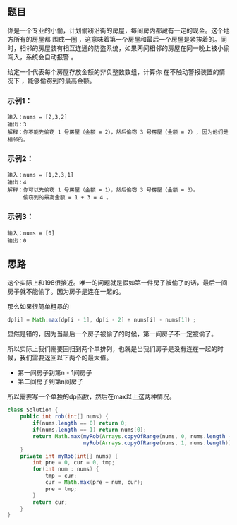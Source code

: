 ## 题目

你是一个专业的小偷，计划偷窃沿街的房屋，每间房内都藏有一定的现金。这个地方所有的房屋都 围成一圈 ，这意味着第一个房屋和最后一个房屋是紧挨着的。同时，相邻的房屋装有相互连通的防盗系统，如果两间相邻的房屋在同一晚上被小偷闯入，系统会自动报警 。

给定一个代表每个房屋存放金额的非负整数数组，计算你 在不触动警报装置的情况下 ，能够偷窃到的最高金额。

### 示例1：

```
输入：nums = [2,3,2]
输出：3
解释：你不能先偷窃 1 号房屋（金额 = 2），然后偷窃 3 号房屋（金额 = 2）, 因为他们是相邻的。
```

### 示例2：

```
输入：nums = [1,2,3,1]
输出：4
解释：你可以先偷窃 1 号房屋（金额 = 1），然后偷窃 3 号房屋（金额 = 3）。
     偷窃到的最高金额 = 1 + 3 = 4 。
```

### 示例3：

```
输入：nums = [0]
输出：0
```

## 思路

这个实际上和198很接近。唯一的问题就是假如第一件房子被偷了的话，最后一间房子就不能偷了。因为房子是连在一起的。

那么如果很简单粗暴的

```java
dp[i] = Math.max(dp[i - 1], dp[i - 2] + nums[i] - nums[1]）;
```

显然是错的，因为当最后一个房子被偷了的时候，第一间房子不一定被偷了。

所以实际上我们需要回归到两个单排列，也就是当我们房子是没有连在一起的时候，我们需要返回以下两个的最大值。

* 第一间房子到第n - 1间房子
* 第二间房子到第n间房子

所以需要写一个单独的dp函数，然后在max以上这两种情况。

```java
class Solution {
    public int rob(int[] nums) {
        if(nums.length == 0) return 0;
        if(nums.length == 1) return nums[0];
        return Math.max(myRob(Arrays.copyOfRange(nums, 0, nums.length - 1)), 
                        myRob(Arrays.copyOfRange(nums, 1, nums.length)));
    }
    private int myRob(int[] nums) {
        int pre = 0, cur = 0, tmp;
        for(int num : nums) {
            tmp = cur;
            cur = Math.max(pre + num, cur);
            pre = tmp;
        }
        return cur;
    }
}
```



